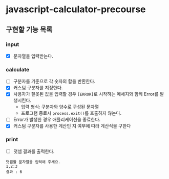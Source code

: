 # javascript-calculator-precourse

## 구현할 기능 목록

### input

- [x] 문자열을 입력받는다.

### calculate

- [ ] 구분자를 기준으로 각 숫자의 합을 반환한다.
- [x] 커스텀 구분자를 지정한다.
- [x] 사용자가 잘못된 값을 입력할 경우 `[ERROR]`로 시작하는 메세지와 함께 Error를 발생시킨다.
  - 입력 형식: 구분자와 양수로 구성된 문자열
  - 프로그램 종료시 `process.exit()`를 호출하지 않는다.
- [ ] Error가 발생한 경우 애플리케이션을 종료한다.
- [x] 커스텀 구분자를 사용한 계산인 지 여부에 따라 계산식을 구한다

### print

- [ ] 덧셈 결과를 출력한다.

```
덧셈할 문자열을 입력해 주세요.
1,2:3
결과 : 6
```